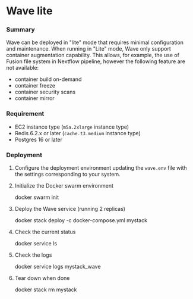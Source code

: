 # Wave lite

### Summary

Wave can be deployed in "lite" mode that requires minimal configuration and maintenance. When
running in "Lite" mode, Wave only support container augmentation capability. This allows, for example,
the use of Fusion file system in Nextflow pipeline, however the following feature are not available:
- container build on-demand
- container freeze
- container security scans
- container mirror

### Requirement

* EC2 instance type (`m5a.2xlarge` instance type)
* Redis 6.2.x or later (`cache.t3.medium` instance type)
* Postgres 16 or later


### Deployment

1. Configure the deployment environment updating the `wave.env` file
  with the settings corresponding to your system.

2. Initialize the Docker swarm environment
  
    docker swarm init

3. Deploy the Wave service (running 2 replicas)
  
    docker stack deploy -c docker-compose.yml mystack

4. Check the current status
  
    docker service ls

5. Check the logs

    docker service logs mystack_wave

6. Tear down when done

    docker stack rm mystack
